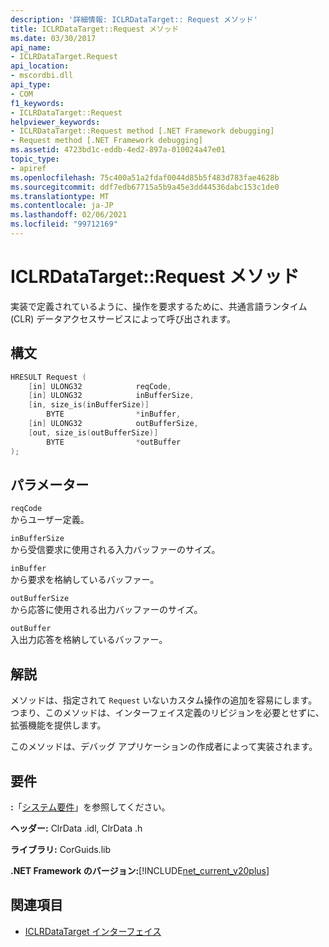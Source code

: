 ```yaml
---
description: '詳細情報: ICLRDataTarget:: Request メソッド'
title: ICLRDataTarget::Request メソッド
ms.date: 03/30/2017
api_name:
- ICLRDataTarget.Request
api_location:
- mscordbi.dll
api_type:
- COM
f1_keywords:
- ICLRDataTarget::Request
helpviewer_keywords:
- ICLRDataTarget::Request method [.NET Framework debugging]
- Request method [.NET Framework debugging]
ms.assetid: 4723bd1c-eddb-4ed2-897a-010024a47e01
topic_type:
- apiref
ms.openlocfilehash: 75c400a51a2fdaf0044d85b5f483d783fae4628b
ms.sourcegitcommit: ddf7edb67715a5b9a45e3dd44536dabc153c1de0
ms.translationtype: MT
ms.contentlocale: ja-JP
ms.lasthandoff: 02/06/2021
ms.locfileid: "99712169"
---
```

# <a name="iclrdatatargetrequest-method"></a>ICLRDataTarget::Request メソッド

実装で定義されているように、操作を要求するために、共通言語ランタイム (CLR) データアクセスサービスによって呼び出されます。  
  
## <a name="syntax"></a>構文  
  
```cpp  
HRESULT Request (  
    [in] ULONG32            reqCode,  
    [in] ULONG32            inBufferSize,  
    [in, size_is(inBufferSize)]
        BYTE                *inBuffer,  
    [in] ULONG32            outBufferSize,  
    [out, size_is(outBufferSize)]
        BYTE                *outBuffer  
);  
```  
  
## <a name="parameters"></a>パラメーター  

 `reqCode`  
 からユーザー定義。  
  
 `inBufferSize`  
 から受信要求に使用される入力バッファーのサイズ。  
  
 `inBuffer`  
 から要求を格納しているバッファー。  
  
 `outBufferSize`  
 から応答に使用される出力バッファーのサイズ。  
  
 `outBuffer`  
 入出力応答を格納しているバッファー。  
  
## <a name="remarks"></a>解説  

 メソッドは、指定されて `Request` いないカスタム操作の追加を容易にします。 つまり、このメソッドは、インターフェイス定義のリビジョンを必要とせずに、拡張機能を提供します。  
  
 このメソッドは、デバッグ アプリケーションの作成者によって実装されます。  
  
## <a name="requirements"></a>要件  

 **:**「[システム要件](../../get-started/system-requirements.md)」を参照してください。  
  
 **ヘッダー:** ClrData .idl, ClrData .h  
  
 **ライブラリ:** CorGuids.lib  
  
 **.NET Framework のバージョン:**[!INCLUDE[net_current_v20plus](../../../../includes/net-current-v20plus-md.md)]  
  
## <a name="see-also"></a>関連項目

- [ICLRDataTarget インターフェイス](iclrdatatarget-interface.md)
